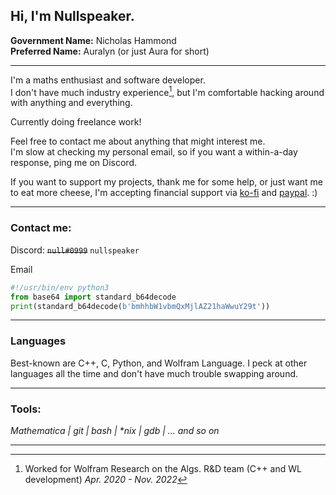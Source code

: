 ## Hi, I'm Nullspeaker.
__Government Name:__ Nicholas Hammond\
__Preferred Name:__  Auralyn (or just Aura for short)

---

I'm a maths enthusiast and software developer. \
I don't have much industry experience[^1], but I'm comfortable hacking around with anything and everything.

Currently doing freelance work!

Feel free to contact me about anything that might interest me.\
I'm slow at checking my personal email, so if you want a within-a-day response, ping me on Discord.

If you want to support my projects, thank me for some help, or just want me to eat more cheese, I'm accepting financial support via [ko-fi](https://ko-fi.com/nullspeaker) and [paypal](paypal.me/nullspeaker). :)

---
### Contact me:
Discord: ~~`null#0999`~~ `nullspeaker`

<p class="codeblock-label">Email</p>

```python
#!/usr/bin/env python3
from base64 import standard_b64decode
print(standard_b64decode(b'bmhhbW1vbmQxMjlAZ21haWwuY29t'))
```

---
### Languages
Best-known are C++, C, Python, and Wolfram Language. I peck at other languages all the time and don't have much trouble swapping around.

---
### Tools:

*Mathematica | git | bash | \*nix | gdb | ... and so on*

---

[^1]: Worked for Wolfram Research on the Algs. R&D team (C++ and WL development) _Apr. 2020 - Nov. 2022_
